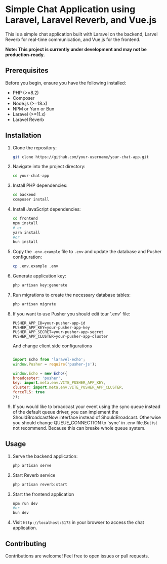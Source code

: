 # Simple Chat Application using Laravel, Laravel Reverb, and Vue.js

This is a simple chat application built with Laravel on the backend, Larvel Reverb for real-time communication, and Vue.js for the frontend.

**Note: This project is currently under development and may not be production-ready.**


## Prerequisites

Before you begin, ensure you have the following installed:

- PHP (>=8.2)
- Composer
- Node.js (>=18.x)
- NPM or Yarn or Bun
- Laravel (>=11.x)
- Laravel Reverb

## Installation

1. Clone the repository:

    ```bash
    git clone https://github.com/your-username/your-chat-app.git
    ```

2. Navigate into the project directory:

    ```bash
    cd your-chat-app
    ```

3. Install PHP dependencies:

    ```bash
    cd backend
    composer install
    ```

4. Install JavaScript dependencies:

    ```bash
    cd frontend
    npm install
    # or
    yarn install
    #or
    bun install
    ```

5. Copy the `.env.example` file to `.env` and update the database and Pusher configuration:

    ```bash
    cp .env.example .env
    ```

6. Generate application key:

    ```bash
    php artisan key:generate
    ```

7. Run migrations to create the necessary database tables:

    ```bash
    php artisan migrate
    ```

8. If you want to use Pusher you should edit tour '.env' file:
    
    ```.env
    PUSHER_APP_ID=your-pusher-app-id
    PUSHER_APP_KEY=your-pusher-app-key
    PUSHER_APP_SECRET=your-pusher-app-secret
    PUSHER_APP_CLUSTER=your-pusher-app-cluster
    ```
    And change client side configurations

    ```js
    
    import Echo from 'laravel-echo';
    window.Pusher = require('pusher-js');
    
    window.Echo = new Echo({
    broadcaster: 'pusher',
    key: import.meta.env.VITE_PUSHER_APP_KEY,
    cluster: import.meta.env.VITE_PUSHER_APP_CLUSTER,
    forceTLS: true
    });

    ```

9. If you would like to broadcast your event using the sync queue instead of the default queue driver, you can implement the ShouldBroadcastNow interface instead of ShouldBroadcast. Otherwise you should change QUEUE_CONNECTION to 'sync' in .env file.But ist not recommend. Because this can breake whole queue system.

## Usage

1. Serve the backend application:

    ```bash
    php artisan serve
    ```
2. Start Reverb service
    ```bash
    php artisan reverb:start
    ```
3. Start the frontend application
    ```bash
    npm run dev 
    #or
    bun dev
    ```




2. Visit `http://localhost:5173` in your browser to access the chat application.

## Contributing

Contributions are welcome! Feel free to open issues or pull requests.

